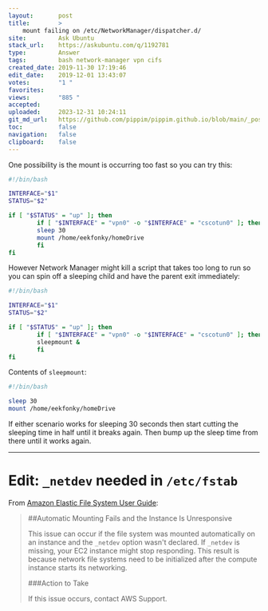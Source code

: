```yaml
---
layout:       post
title:        >
    mount failing on /etc/NetworkManager/dispatcher.d/
site:         Ask Ubuntu
stack_url:    https://askubuntu.com/q/1192781
type:         Answer
tags:         bash network-manager vpn cifs
created_date: 2019-11-30 17:19:46
edit_date:    2019-12-01 13:43:07
votes:        "1 "
favorites:    
views:        "885 "
accepted:     
uploaded:     2023-12-31 10:24:11
git_md_url:   https://github.com/pippim/pippim.github.io/blob/main/_posts/2019/2019-11-30-mount-failing-on-_etc_NetworkManager_dispatcher.d_.md
toc:          false
navigation:   false
clipboard:    false
---
```


One possibility is the mount is occurring too fast so you can try this:



``` bash
#!/bin/bash

INTERFACE="$1"
STATUS="$2"

if [ "$STATUS" = "up" ]; then
        if [ "$INTERFACE" = "vpn0" -o "$INTERFACE" = "cscotun0" ]; then
        sleep 30
        mount /home/eekfonky/homeDrive
        fi
fi
```

However Network Manager might kill a script that takes too long to run so you can spin off a sleeping child and have the parent exit immediately:

``` bash
#!/bin/bash

INTERFACE="$1"
STATUS="$2"

if [ "$STATUS" = "up" ]; then
        if [ "$INTERFACE" = "vpn0" -o "$INTERFACE" = "cscotun0" ]; then
        sleepmount &
        fi
fi
```

Contents of `sleepmount`:

``` bash
#!/bin/bash

sleep 30
mount /home/eekfonky/homeDrive
```

If either scenario works for sleeping 30 seconds then start cutting the sleeping time in half until it breaks again. Then bump up the sleep time from there until it works again.


----------

# Edit: `_netdev` needed in `/etc/fstab`

From [Amazon Elastic File System User Guide][1]:

> ##Automatic Mounting Fails and the Instance Is Unresponsive  
>   
> This issue can occur if the file system was mounted automatically on  
> an instance and the `_netdev` option wasn't declared. If `_netdev` is  
> missing, your EC2 instance might stop responding. This result is  
> because network file systems need to be initialized after the compute  
> instance starts its networking.  
>   
> ###Action to Take  
>   
> If this issue occurs, contact AWS Support.  


  [1]: https://docs.aws.amazon.com/efs/latest/ug/troubleshooting-efs-mounting.html#automount-fails
